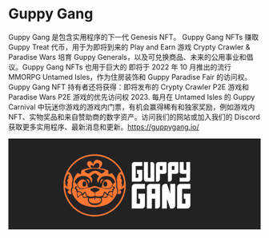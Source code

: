 # Guppy Gang

Guppy Gang 是包含实用程序的下一代 Genesis NFT。 Guppy Gang NFTs 赚取 Guppy Treat 代币，用于为即将到来的 Play and Earn 游戏 Crypty Crawler & Paradise Wars 培育 Guppy Generals，以及可兑换商品、未来的公用事业和倡议。Guppy Gang NFTs 也用于巨大的 即将于 2022 年 10 月推出的流行 MMORPG Untamed Isles，作为住房装饰和 Guppy Paradise Fair 的访问权。Guppy Gang NFT 持有者还将获得：即将发布的 Crypty Crawler P2E 游戏和 Paradise Wars P2E 游戏的优先访问权 2023. 每月在 Untamed Isles 的 Guppy Carnival 中玩迷你游戏的游戏内门票，有机会赢得稀有和独家奖励，例如游戏内 NFT、实物奖品和来自赞助商的数字资产。访问我们的网站或加入我们的 Discord 获取更多实用程序、最新消息和更新。https://guppygang.io/

![NFT](微信截图_20220827104517.png)
